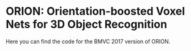 # ORION: Orientation-boosted Voxel Nets for 3D Object Recognition
Here you can find the code for the BMVC 2017 version of ORION.
